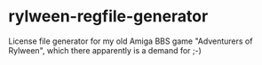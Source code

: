 # rylween-regfile-generator
License file generator for my old Amiga BBS game "Adventurers of Rylween", which there apparently is a demand for ;-)
